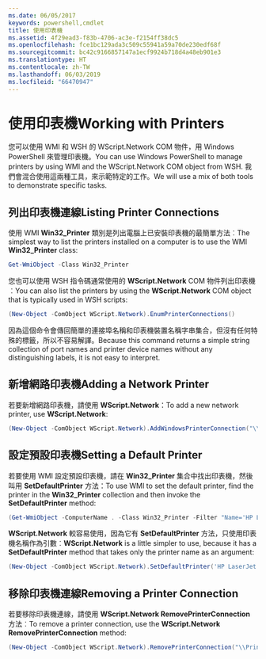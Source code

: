 ```yaml
---
ms.date: 06/05/2017
keywords: powershell,cmdlet
title: 使用印表機
ms.assetid: 4f29ead3-f83b-4706-ac3e-f2154ff38dc5
ms.openlocfilehash: fce1bc129ada3c509c55941a59a70de230edf68f
ms.sourcegitcommit: bc42c9166857147a1ecf9924b718d4a48eb901e3
ms.translationtype: HT
ms.contentlocale: zh-TW
ms.lasthandoff: 06/03/2019
ms.locfileid: "66470947"
---
```

# <a name="working-with-printers"></a><span data-ttu-id="842b2-103">使用印表機</span><span class="sxs-lookup"><span data-stu-id="842b2-103">Working with Printers</span></span>

<span data-ttu-id="842b2-104">您可以使用 WMI 和 WSH 的 WScript.Network COM 物件，用 Windows PowerShell 來管理印表機。</span><span class="sxs-lookup"><span data-stu-id="842b2-104">You can use Windows PowerShell to manage printers by using WMI and the WScript.Network COM object from WSH.</span></span> <span data-ttu-id="842b2-105">我們會混合使用這兩種工具，來示範特定的工作。</span><span class="sxs-lookup"><span data-stu-id="842b2-105">We will use a mix of both tools to demonstrate specific tasks.</span></span>

## <a name="listing-printer-connections"></a><span data-ttu-id="842b2-106">列出印表機連線</span><span class="sxs-lookup"><span data-stu-id="842b2-106">Listing Printer Connections</span></span>

<span data-ttu-id="842b2-107">使用 WMI **Win32_Printer** 類別是列出電腦上已安裝印表機的最簡單方法︰</span><span class="sxs-lookup"><span data-stu-id="842b2-107">The simplest way to list the printers installed on a computer is to use the WMI **Win32_Printer** class:</span></span>

```powershell
Get-WmiObject -Class Win32_Printer
```

<span data-ttu-id="842b2-108">您也可以使用 WSH 指令碼通常使用的 **WScript.Network** COM 物件列出印表機︰</span><span class="sxs-lookup"><span data-stu-id="842b2-108">You can also list the printers by using the **WScript.Network** COM object that is typically used in WSH scripts:</span></span>

```powershell
(New-Object -ComObject WScript.Network).EnumPrinterConnections()
```

<span data-ttu-id="842b2-109">因為這個命令會傳回簡單的連接埠名稱和印表機裝置名稱字串集合，但沒有任何特殊的標籤，所以不容易解譯。</span><span class="sxs-lookup"><span data-stu-id="842b2-109">Because this command returns a simple string collection of port names and printer device names without any distinguishing labels, it is not easy to interpret.</span></span>

## <a name="adding-a-network-printer"></a><span data-ttu-id="842b2-110">新增網路印表機</span><span class="sxs-lookup"><span data-stu-id="842b2-110">Adding a Network Printer</span></span>

<span data-ttu-id="842b2-111">若要新增網路印表機，請使用 **WScript.Network**：</span><span class="sxs-lookup"><span data-stu-id="842b2-111">To add a new network printer, use **WScript.Network**:</span></span>

```powershell
(New-Object -ComObject WScript.Network).AddWindowsPrinterConnection("\\Printserver01\Xerox5")
```

## <a name="setting-a-default-printer"></a><span data-ttu-id="842b2-112">設定預設印表機</span><span class="sxs-lookup"><span data-stu-id="842b2-112">Setting a Default Printer</span></span>

<span data-ttu-id="842b2-113">若要使用 WMI 設定預設印表機，請在 **Win32_Printer** 集合中找出印表機，然後叫用 **SetDefaultPrinter** 方法：</span><span class="sxs-lookup"><span data-stu-id="842b2-113">To use WMI to set the default printer, find the printer in the **Win32_Printer** collection and then invoke the **SetDefaultPrinter** method:</span></span>

```powershell
(Get-WmiObject -ComputerName . -Class Win32_Printer -Filter "Name='HP LaserJet 5Si'").SetDefaultPrinter()
```

<span data-ttu-id="842b2-114">**WScript.Network** 較容易使用，因為它有 **SetDefaultPrinter** 方法，只使用印表機名稱作為引數︰</span><span class="sxs-lookup"><span data-stu-id="842b2-114">**WScript.Network** is a little simpler to use, because it has a **SetDefaultPrinter** method that takes only the printer name as an argument:</span></span>

```powershell
(New-Object -ComObject WScript.Network).SetDefaultPrinter('HP LaserJet 5Si')
```

## <a name="removing-a-printer-connection"></a><span data-ttu-id="842b2-115">移除印表機連線</span><span class="sxs-lookup"><span data-stu-id="842b2-115">Removing a Printer Connection</span></span>

<span data-ttu-id="842b2-116">若要移除印表機連線，請使用 **WScript.Network RemovePrinterConnection** 方法︰</span><span class="sxs-lookup"><span data-stu-id="842b2-116">To remove a printer connection, use the **WScript.Network RemovePrinterConnection** method:</span></span>

```powershell
(New-Object -ComObject WScript.Network).RemovePrinterConnection("\\Printserver01\Xerox5")
```
